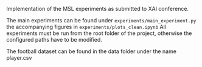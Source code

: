 Implementation of the MSL experiments as submitted to XAI conference.

The main experiments can be found under `experiments/main_experiment.py` the accompanying figures in `experiments/plots_clean.ipynb`
All experiments must be run from the root folder of the project, otherwise the configured paths have to be modified.

The football dataset can be found in the data folder under the name player.csv
